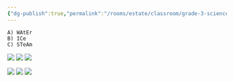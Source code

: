 ```yaml
---
{"dg-publish":true,"permalink":"/rooms/estate/classroom/grade-3-science/"}
---
```


```
A) WAtEr
B) ICe
C) STeAm
```
![](https://i.imgur.com/hUxLDio.png)
![](https://i.imgur.com/bny24YS.jpeg)
![](https://i.imgur.com/fjr4cfm.png)

![](https://i.imgur.com/dz4Zeaz.png)
![](https://i.imgur.com/Ivw18YD.png)
![](https://i.imgur.com/t3djyfW.png)
